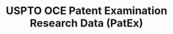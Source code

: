 ---
layout: default
bigquery: https://console.cloud.google.com/bigquery?p=patents-public-data&d=uspto_oce_pair&page=dataset
citation: 'Graham, S. Marco, A., and Miller, A. (2015). “The USPTO Patent Examination
  Research Dataset: A Window on the Process of Patent Examination.”'
contributors: Graham, S. Marco, A., Miller, A.
cost: None
description: The latest version of PatEx (referred to below as the 2020 release) contains
  detailed information on nearly 11.9 million publicly-viewable provisional and non-provisional
  patent applications to the USPTO and over 4.6 million Patent Cooperation Treaty
  (PCT) applications. It is based on data that OCE downloaded from the Patent Examination
  Data System (PEDS) in April, 2021. The PEDS data are sourced from Public PAIR. The
  first time that OCE used PEDS as the basis of PatEx was for the 2019 release. We
  took the PEDS data and organized it into the familiar PatEx data files, which are
  based on the organization of the Public PAIR portal. The data files include information
  on each application’s characteristics, prosecution history, continuation history,
  claims of foreign priority, patent term adjustment history, publication history,
  and correspondence address information.
documentation: 'For the 2019 and later releases, new technical documentation is available
  https://www.uspto.gov/sites/default/files/documents/PatEx-2019-Technical-Doc.pdf


  A document describing the 2014-2017 data sets is available and can be cited as:
  Graham, Stuart J.H. and Marco, Alan C. and Miller, Richard, The USPTO Patent Examination
  Research Dataset: A Window on the Process of Patent Examination (November 30, 2015).
  Available at SSRN: https://ssrn.com/abstract=2702637.'
last_edit: Mon, 04 Apr 2022 19:06:22 GMT
location: https://www.uspto.gov/ip-policy/economic-research/research-datasets/patent-examination-research-dataset-public-pair
maintained_by: EconomicsData@uspto.gov
related_publications: https://ssrn.com/abstract=29956744, https://ssrn.com/abstract=2702637
schema_fields: '[''examiner_id'', ''aia_first_to_file'', ''child_filing_date'', ''correspondence_country_name'',
  ''correspondence_street_line_2'', ''recorded_date'', ''correspondence_region_name'',
  ''application_number'', ''invention_subject_matter'', ''examiner_name_middle'',
  ''correspondence_name_line_1'', ''inventor_country_code'', ''foreign_parent_date'',
  ''parent_country'', ''confirm_number'', ''inventor_name_last'', ''event_code'',
  ''patent_issue_date'', ''continuation_type'', ''parent_filing_date'', ''correspondence_country_code'',
  ''event_description'', ''file_location'', ''file_location_date'', ''inventor_region_code'',
  ''appl_status_date'', ''invention_title'', ''earliest_pgpub_date'', ''examiner_name_first'',
  ''child_application_number'', ''disposal_type'', ''foreign_parent_id'', ''status_description'',
  ''parent_application_number'', ''filing_date'', ''patent_number'', ''status_code'',
  ''uspc_class'', ''wipo_pub_date'', ''small_entity_indicator'', ''atty_docket_number'',
  ''wipo_pub_number'', ''correspondence_postal_code'', ''uspc_subclass'', ''sequence_number'',
  ''abandon_date'', ''customer_number'', ''parent_country_code'', ''correspondence_street_line_1'',
  ''application_number_pair'', ''inventor_name_middle'', ''appl_status_code'', ''inventor_country_name'',
  ''inventor_rank'', ''inventor_address_type'', ''examiner_name_last'', ''examiner_art_unit'',
  ''correspondence_region_code'', ''correspondence_name_line_2'', ''application_type'',
  ''earliest_pgpub_number'', ''inventor_name_first'', ''correspondence_city'']'
shortname: patex
tags:
- patents
- legal
- history
terms_of_use: 'USPTO’s online databases are not designed or intended to be a source
  for bulk downloads of USPTO data when accessed through the website’s interfaces.
  Individuals, companies, IP addresses, or blocks of IP addresses who, in effect,
  deny or decrease service by generating unusually high numbers of database accesses
  (searches, pages, or hits), whether generated manually or in an automated fashion,
  may be denied access to USPTO servers without notice.


  Bulk data products may be separately obtained from the USPTO, either for free or
  at the cost of dissemination. For details, see information on Electronic Bulk Data
  Products: https://www.uspto.gov/learning-and-resources/electronic-bulk-data-products'
title: USPTO OCE Patent Examination Research Data (PatEx)
uuid: 4342caa7-23af-420c-b2f6-6088f133df6a
---